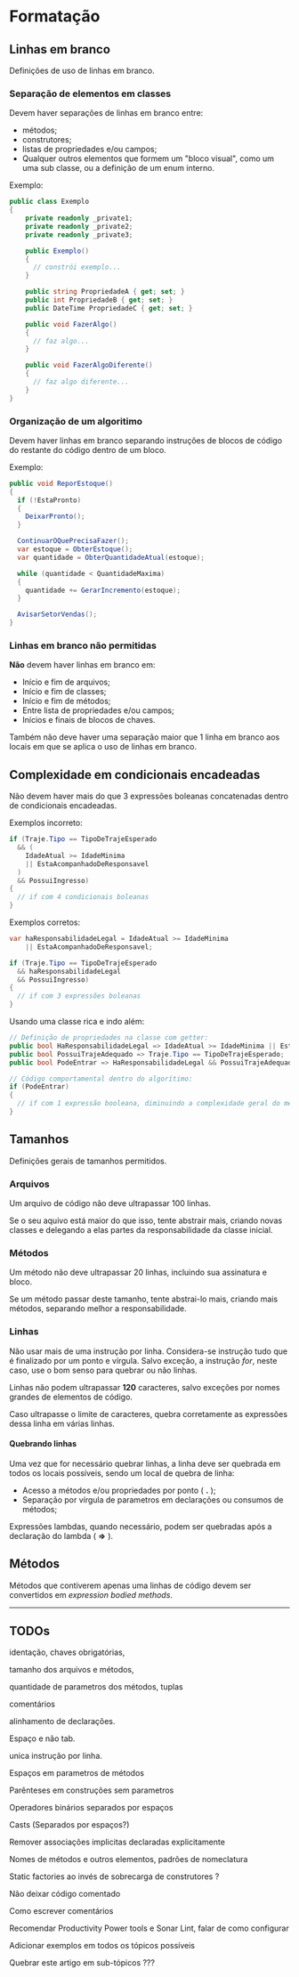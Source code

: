 # Formatação

## Linhas em branco

Definições de uso de linhas em branco.

### Separação de elementos em classes

Devem haver separações de linhas em branco entre:

- métodos;
- construtores;
- listas de propriedades e/ou campos;
- Qualquer outros elementos que formem um "bloco visual", como um uma sub classe, ou a definição de um enum interno.

Exemplo:
```c#
public class Exemplo
{
    private readonly _private1;
    private readonly _private2;
    private readonly _private3;

    public Exemplo()
    {
      // constrói exemplo...
    }

    public string PropriedadeA { get; set; }
    public int PropriedadeB { get; set; }
    public DateTime PropriedadeC { get; set; }

    public void FazerAlgo()
    {
      // faz algo...
    }

    public void FazerAlgoDiferente()
    {
      // faz algo diferente...
    }
}
```

### Organização de um algoritimo

Devem haver linhas em branco separando instruções de blocos de código do restante do código dentro de um bloco.

Exemplo:

```c#
public void ReporEstoque()
{
  if (!EstaPronto)
  {
    DeixarPronto();
  }

  ContinuarOQuePrecisaFazer();
  var estoque = ObterEstoque();
  var quantidade = ObterQuantidadeAtual(estoque);

  while (quantidade < QuantidadeMaxima)
  {
    quantidade += GerarIncremento(estoque);
  }

  AvisarSetorVendas();
}
```

### Linhas em branco não permitidas

**Não** devem haver linhas em branco em:

- Início e fim de arquivos;
- Início e fim de classes;
- Início e fim de métodos;
- Entre lista de propriedades e/ou campos;
- Inícios e finais de blocos de chaves.

Também não deve haver uma separação maior que 1 linha em branco aos locais em que se aplica o uso de linhas em branco.

## Complexidade em condicionais encadeadas

Não devem haver mais do que 3 expressões boleanas concatenadas dentro de condicionais encadeadas.

Exemplos incorreto:

```C#
if (Traje.Tipo == TipoDeTrajeEsperado
  && (
    IdadeAtual >= IdadeMinima
    || EstaAcompanhadoDeResponsavel
  )
  && PossuiIngresso)
{
  // if com 4 condicionais boleanas
}
```

Exemplos corretos:

```C#
var haResponsabilidadeLegal = IdadeAtual >= IdadeMinima
    || EstaAcompanhadoDeResponsavel;

if (Traje.Tipo == TipoDeTrajeEsperado
  && haResponsabilidadeLegal
  && PossuiIngresso)
{
  // if com 3 expressões boleanas
}
```

Usando uma classe rica e indo além:

```C#
// Definição de propriedades na classe com getter:
public bool HaResponsabilidadeLegal => IdadeAtual >= IdadeMinima || EstaAcompanhadoDeResponsavel; // Apenas 2 operadores aqui
public bool PossuiTrajeAdequado => Traje.Tipo == TipoDeTrajeEsperado;
public bool PodeEntrar => HaResponsabilidadeLegal && PossuiTrajeAdequado && PossuiIngresso; // Apenas 3 operadores aqui

// Código comportamental dentro do algorítimo:
if (PodeEntrar)
{
  // if com 1 expressão booleana, diminuindo a complexidade geral do método em que se encontra.
}
```

## Tamanhos

Definições gerais de tamanhos permitidos.

### Arquivos

Um arquivo de código não deve ultrapassar 100 linhas.

Se o seu aquivo está maior do que isso, tente abstrair mais, criando novas classes e delegando a elas partes da responsabilidade da classe inicial.

### Métodos

Um método não deve ultrapassar 20 linhas, incluindo sua assinatura e bloco.

Se um método passar deste tamanho, tente abstrai-lo mais, criando mais métodos, separando melhor a responsabilidade.

### Linhas

Não usar mais de uma instrução por linha. Considera-se instrução tudo que é finalizado por um ponto e vírgula. Salvo exceção, a instrução _for_, neste caso, use o bom senso para quebrar ou não linhas.

Linhas não podem ultrapassar **120** caracteres, salvo exceções por nomes grandes de elementos de código.

Caso ultrapasse o limite de caracteres, quebra corretamente as expressões dessa linha em várias linhas.

#### Quebrando linhas

Uma vez que for necessário quebrar linhas, a linha deve ser quebrada em todos os locais possíveis, sendo um local de quebra de linha:

- Acesso a métodos e/ou propriedades por ponto ( **.** );
- Separação por vírgula de parametros em declarações ou consumos de métodos;

Expressões lambdas, quando necessário, podem ser quebradas após a declaração do lambda ( **=>** ).

## Métodos

Métodos que contiverem apenas uma linhas de código devem ser convertidos em _expression bodied methods_.

---

## TODOs

identação, chaves obrigatórias,

tamanho dos arquivos e métodos,

quantidade de parametros dos métodos, tuplas

comentários

alinhamento de declarações.

Espaço e não tab.

unica instrução por linha.

Espaços em parametros de métodos

Parênteses em construções sem parametros

Operadores binários separados por espaços

Casts (Separados por espaços?)

Remover associações implicitas declaradas explicitamente

Nomes de métodos e outros elementos, padrões de nomeclatura

Static factories ao invés de sobrecarga de construtores ?

Não deixar código comentado

Como escrever comentários

Recomendar Productivity Power tools e Sonar Lint, falar de como configurar

Adicionar exemplos em todos os tópicos possíveis

Quebrar este artigo em sub-tópicos ???